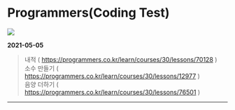 # Programmers(Coding Test)
<img src="https://img.shields.io/badge/C%2B%2B-00599C?style=flat-square&logo=C%2B%2B&logoColor=white"/></a>

**2021-05-05**
> 내적 ( https://programmers.co.kr/learn/courses/30/lessons/70128 )   
> 소수 만들기 ( https://programmers.co.kr/learn/courses/30/lessons/12977 )   
> 음양 더하기 ( https://programmers.co.kr/learn/courses/30/lessons/76501 )
---

